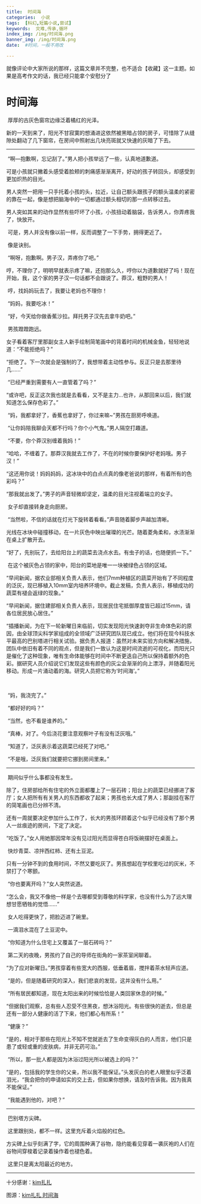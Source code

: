 ```yaml
---
title:  时间海
categories:  小说
tags:  [科幻,短篇小说,尝试]
keywords:  灾难,传承,循环
index_img: /img/时间海.png
banner_img: /img/时间海.png
date:  #时间，一般不用改

---
```


就像评论中大家所说的那样，这篇文章并不完整，也不适合【收藏】这一主题。如果是高考作文的话，我已经只能拿个安慰分了	

<!-- more -->

# 时间海

​		厚厚的古灰色窗帘边缘泛着橘红的光泽。

​		新的一天到来了，阳光不甘寂寞的想涌进这依然被黑暗占领的房子，可惜除了从缝隙处翻动了几下窗帘，在房间中照射出几块亮斑就又快速的灰暗了下去。

---

​    	“啊—抱歉啊，忘记刮了。”男人把小孩举远了一些，认真地道歉道。

​    	可是小孩就只撇着头感受着脸颊的刺痛感渐渐离开，好动的孩子转回头，却感受到更加炽热的目光。

​    	男人突然一把用一只手托着小孩的头，拉近，让自己额头跟孩子的额头温柔的紧密的靠在一起，像是想把脑海中的一切都通过额头相切的那一点转移过去。

​    	男人突如其来的动作显然有些吓坏了小孩，小孩扭动着脑袋，告诉男人，你弄疼我了，快放开。

​    	可是，男人并没有像以前一样，反而调整了一下手势，拥得更近了。

​    	像是诀别。

​    	“啊呀，抱歉啊。男子汉，弄疼你了吧。”

​    	哼，不理你了，明明早就表示疼了嘛，还抱那么久，哼你以为道歉就好了吗！现在开始，我，这个家的男子汉一句话都不会跟说了。莽汉，粗野的男人！

​    	哼，找妈妈玩去了，我要让老妈也不理你！

​    	“妈妈，我要吃冰！”

​    	“好，今天给你做香蕉沙拉。拜托男子汉先去拿牛奶吧。”

​    	男孩蹬蹬跑远。

​    	女子看着客厅里那副女主人新手绘制简笔画中的背着时间的机械金鱼，轻轻地说道：“不能拒绝吗？”

​    	“拒绝了。下一次就会是强制的了，我想带着主动性参与。反正只是去那里待几……”

​    	“已经严重到需要有人一直管着了吗？”

​    	“或许吧，反正这次我也就是去看看，又不是主力…也许，从那回来以后，我们就知道怎么保存色彩了。”



​    	“妈，我都拿好了，香蕉也拿好了，你过来嘛~”男孩在厨房呼唤道。

​    	“让你妈陪我聊会天都不行吗？你个小气鬼。”男人隔空打趣道。

​    	“不要，你个莽汉别缠着我妈！”

​    	“哈哈，不缠着了。那莽汉我就去工作了，不在的时候你要保护好老妈哦。男子汉！”

​    	“这还用你说！妈妈妈妈，这冰块中的白点点真的像老爸说的那样，有着所有的色彩吗？”

​    	“那我就出发了。”男子的声音轻微却坚定，温柔的目光注视着端立的女子。

​    	女子却直接转身走向厨房。

​		“当然啦，不信的话就在灯光下旋转着看看。”声音随着脚步声越加清晰。

​    	光线在冰块中碰撞移动，在一片灰色中映出璀璨的光芒。随着菱角柔和，水渍渐渐在桌上扩散开去。

​    	“好了，先别玩了，去给阳台上的蔬菜去浇点水去。有虫子的话，也随便抓一下。”

​    	在这个被灰色占领的家中，阳台的菜地是唯一一块被绿色占领的区域。



​    	“早间新闻，据农业部相关负责人表示，他们7mm种植区的蔬菜开始有了不同程度的泛灰，现已移植入10mm室内培养环境中。截止发稿，负责人表示，移植成功的蔬菜有褪会返绿的现象。”

​    	“早间新闻，据住建部相关负责人表示，现居民住宅抵御厚度皆已超过15mm，请各位居民放心居住。”

​    	“插播新闻，为在下一轮新曜日来临前，切实发现阳光快速剥夺非生命体色彩的原因，由全球顶尖科学家组成的全领域广泛研究团队现已成立。他们将在现今科技水平最高的巴别塔进行相关试验。据负责人报道：虽然对未来实验方向和解决措施，团队中依旧有着不同的观点，但是我们一致认为这是时间流逝的可视化，而阳光只是催化了这种现象，唯有生命体能够在时间中不断更迭自己所以保持着额外的色彩。据研究人员介绍说它们发现这些有颜色的灰尘会渐渐的向上漂浮，并随着阳光移动。形成一片涌动着的海。研究人员把它称为‘时间海’。”

​    

​		“妈，我浇完了。”

​    	“都好好的吗？”

​    	“当然，也不看是谁养的。”

​    	“真棒，对了。今后浇花要注意观察叶子有没有泛灰哦。”

​    	“知道了，泛灰表示着这蔬菜已经死了对吧。”

​		“不是哦，泛灰我们就要把它挪到房间里来。”

----

​    	期间似乎什么事都没有发生。

​    	除了，住房部给所有住宅的外立面都覆上了一层石砖；阳台上的蔬菜已经挪进了客厅；女人把所有有关男人的东西都收了起来；男孩也长大成了男人；那副挂在客厅的简笔画也已分辨不清。

​    	还有一周就要决定参加什么工作了，长大的男孩环顾着这个似乎已经没有了那个男人一丝痕迹的房间，下定了决定。

​    	“吃饭了。”女人用她那因常年没有见过阳光而显得苍白将饭碗摆好在桌面上。

​    	快炒青菜、凉拌西红柿、还有土豆泥。

​    	只有一分钟不到的食用时间，不然又要吃灰了。男孩想起在学校里吃过的灰米，不禁打了个寒颤。

​    	“你也要离开吗？”女人突然说道。

​    	“怎么会，我又不像他一样是个去哪都受到尊敬的科学家，也没有什么为了远大理想甘愿牺牲的觉悟……”

​    	女人吃得更快了，把脸迈进了碗里。

​    	一滴泪水混在了土豆泥中。

​    	“你知道为什么住宅上又覆盖了一层石砖吗？”

​    	第二天的夜晚，男孩约了自己的导师在街角的一家茶室闲聊着。

​    	“为了应对新曜日。”男孩穿着有些宽大的西服，低垂着眉，搅拌着茶水轻声应道。

​    	“是的，但是随着研究的深入，我们悲哀的发现，这并没有什么用。”

​    	“所有居民都知道，现在太阳出来的时候恰恰是人类回家休息的时候。”

​    	“但据我们观察，总有些人忍受不住黑夜，想沐浴阳光。有些很快的逝去，但总是还有一部分人健康的活了下来，他们都心有所系！”

​    	“健康？”

​    	“是的，相对于那些在阳光上不知不觉就逝去了生命变得灰白的人而言，他们只是患了或轻或重的皮肤病，并非无药可治。”

​    	“所以，那一批人都是因为沐浴过阳光所以被选上的吗？”

​    	“是的，包括我的学生你的父亲，所以我不能保证。”头发灰白的老人眼里似乎泛着泪光，“我会把你的申请如实的交上去，但如果你想换，请及时告诉我。因为我真不能保证。”

​    	“我能遇到他的，对吧？”

----

​    	巴别塔方尖碑。

​    	这里跟别处，都不一样。这里充斥着火焰般的红色。

​    	方尖碑上似乎刻满了字，它的周围种满了谷物，隐约能看见穿着一袭灰袍的人们在谷物间穿梭着记录着操作着也褪色着。

​    	这里只是离太阳最近的地方。

-----

十分感谢：[kim扎扎](https://kimzhazha.lofter.com/)

图源：[kim扎扎 时间海](https://kimzhazha.lofter.com/post/30b5e2ca_1cbb17a98)

